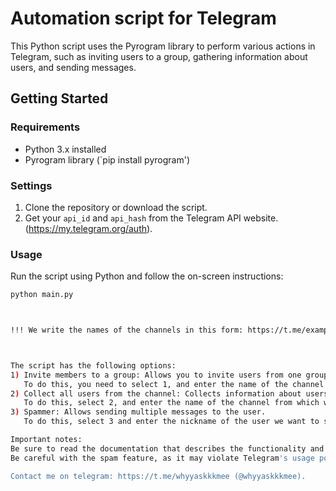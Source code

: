 # Automation script for Telegram

This Python script uses the Pyrogram library to perform various actions in Telegram, such as inviting users to a group, gathering information about users, and sending messages.

## Getting Started

### Requirements

- Python 3.x installed
- Pyrogram library (`pip install pyrogram')

### Settings

1. Clone the repository or download the script.
2. Get your `api_id` and `api_hash` from the Telegram API website. (https://my.telegram.org/auth).

### Usage

Run the script using Python and follow the on-screen instructions:

```bash
python main.py



!!! We write the names of the channels in this form: https://t.me/example -> example. (That is, the name of the channel is that after "/", in this example, the name of the channel will be 'example') !!!



The script has the following options:
1) Invite members to a group: Allows you to invite users from one group to another.
   To do this, you need to select 1, and enter the name of the channel from which you want to take participants, and then the name of the channel to which you want to invite participants.
2) Collect all users from the channel: Collects information about users from the Telegram channel and saves it to a file.
   To do this, select 2, and enter the name of the channel from which we want to share users.
3) Spammer: Allows sending multiple messages to the user.
   To do this, select 3 and enter the nickname of the user we want to spam (enter the nickname without @), then select the message you want to send and the number of messages.

Important notes:
Be sure to read the documentation that describes the functionality and usage of the script.
Be careful with the spam feature, as it may violate Telegram's usage policy. Use it responsibly.

Contact me on telegram: https://t.me/whyyaskkkmee (@whyyaskkkmee).
